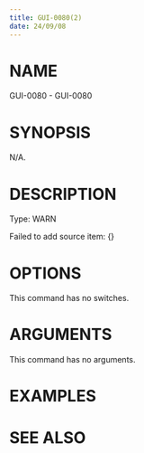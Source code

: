 ```yaml
---
title: GUI-0080(2)
date: 24/09/08
---
```


# NAME

GUI-0080 - GUI-0080

# SYNOPSIS

N/A.

# DESCRIPTION

Type: WARN

Failed to add source item: {}

# OPTIONS

This command has no switches.

# ARGUMENTS

This command has no arguments.

# EXAMPLES

# SEE ALSO
